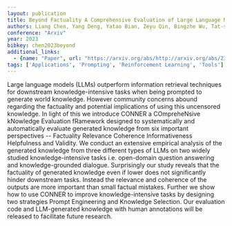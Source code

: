 ```yaml
---
layout: publication
title: Beyond Factuality A Comprehensive Evaluation of Large Language Models as Knowledge Generators
authors: Liang Chen, Yang Deng, Yatao Bian, Zeyu Qin, Bingzhe Wu, Tat-seng Chua, Kam-fai Wong
conference: "Arxiv"
year: 2023
bibkey: chen2023beyond
additional_links:
  - {name: "Paper", url: "https://arxiv.org/abs/http://arxiv.org/abs/2310.07289v1"}
tags: ['Applications', 'Prompting', 'Reinforcement Learning', 'Tools']
---
```

Large language models (LLMs) outperform information retrieval techniques for downstream knowledge-intensive tasks when being prompted to generate world knowledge. However community concerns abound regarding the factuality and potential implications of using this uncensored knowledge. In light of this we introduce CONNER a COmpreheNsive kNowledge Evaluation fRamework designed to systematically and automatically evaluate generated knowledge from six important perspectives -- Factuality Relevance Coherence Informativeness Helpfulness and Validity. We conduct an extensive empirical analysis of the generated knowledge from three different types of LLMs on two widely studied knowledge-intensive tasks i.e. open-domain question answering and knowledge-grounded dialogue. Surprisingly our study reveals that the factuality of generated knowledge even if lower does not significantly hinder downstream tasks. Instead the relevance and coherence of the outputs are more important than small factual mistakes. Further we show how to use CONNER to improve knowledge-intensive tasks by designing two strategies Prompt Engineering and Knowledge Selection. Our evaluation code and LLM-generated knowledge with human annotations will be released to facilitate future research.
